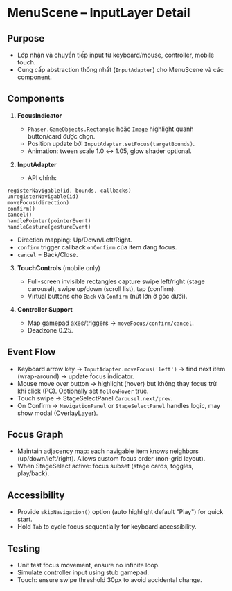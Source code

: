 # MenuScene – InputLayer Detail

## Purpose
- Lớp nhận và chuyển tiếp input từ keyboard/mouse, controller, mobile touch.
- Cung cấp abstraction thống nhất (`InputAdapter`) cho MenuScene và các component.

## Components
1. **FocusIndicator**
   - `Phaser.GameObjects.Rectangle` hoặc `Image` highlight quanh button/card được chọn.
   - Position update bởi `InputAdapter.setFocus(targetBounds)`.
   - Animation: tween scale 1.0 ↔ 1.05, glow shader optional.

2. **InputAdapter**
   - API chính:
```
registerNavigable(id, bounds, callbacks)
unregisterNavigable(id)
moveFocus(direction)
confirm()
cancel()
handlePointer(pointerEvent)
handleGesture(gestureEvent)
```
   - Direction mapping: Up/Down/Left/Right.
   - `confirm` trigger callback `onConfirm` của item đang focus.
   - `cancel` = Back/Close.

3. **TouchControls** (mobile only)
   - Full-screen invisible rectangles capture swipe left/right (stage carousel), swipe up/down (scroll list), tap (confirm).
   - Virtual buttons cho `Back` và `Confirm` (nút lớn ở góc dưới).

4. **Controller Support**
   - Map gamepad axes/triggers → `moveFocus/confirm/cancel`.
   - Deadzone 0.25.

## Event Flow
- Keyboard arrow key → `InputAdapter.moveFocus('left')` → find next item (wrap-around) → update focus indicator.
- Mouse move over button → highlight (hover) but không thay focus trừ khi click (PC). Optionally set `followHover` true.
- Touch swipe → StageSelectPanel `Carousel.next/prev`.
- On Confirm → `NavigationPanel` or `StageSelectPanel` handles logic, may show modal (OverlayLayer).

## Focus Graph
- Maintain adjacency map: each navigable item knows neighbors (up/down/left/right). Allows custom focus order (non-grid layout).
- When StageSelect active: focus subset (stage cards, toggles, play/back).

## Accessibility
- Provide `skipNavigation()` option (auto highlight default "Play") for quick start.
- Hold `Tab` to cycle focus sequentially for keyboard accessibility.

## Testing
- Unit test focus movement, ensure no infinite loop.
- Simulate controller input using stub gamepad.
- Touch: ensure swipe threshold 30px to avoid accidental change.
